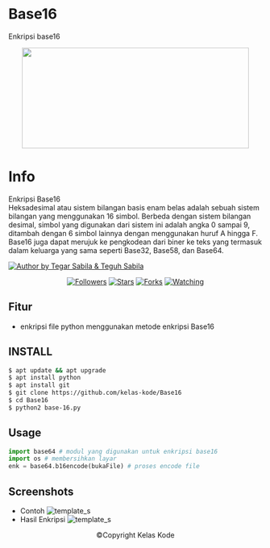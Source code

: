 # Base16
Enkripsi base16


<p align="center">
  <img src="https://github.com/kelas-kode/Base16/blob/main/hex_logo_animation_-_dribbble_thumbnail_fix.gif" height="200" width="450"/>
</p>

# Info
<p>
Enkripsi Base16<br>
Heksadesimal atau sistem bilangan basis enam belas adalah sebuah sistem bilangan yang menggunakan 16 simbol. Berbeda dengan sistem bilangan desimal, simbol yang digunakan dari sistem ini adalah angka 0 sampai 9, ditambah dengan 6 simbol lainnya dengan menggunakan huruf A hingga F.
Base16 juga dapat merujuk ke pengkodean dari biner ke teks yang termasuk dalam keluarga yang sama seperti Base32, Base58, dan Base64.
</p>


<p align="left">

<a href="#"><img title="Author by Tegar Sabila & Teguh Sabila" src="https://img.shields.io/badge/AUTHOR%20BY-TEGAR%20SABILA-green?colorA=%23ff0000&colorB=%23017e40&style=for-the-badge"></a> 
<p align="center"> 
<a href="https://github.com/kelas-kode/followers">
<img title="Followers" src="https://img.shields.io/github/followers/kelas-kode?color=blue&style=flat-square"></a>
<a href="https://github.com/kelas-kode/Base16/stargazers/">
<img title="Stars" src="https://img.shields.io/github/stars/kelas-kode/Base16?color=red&style=flat-square"></a>
<a href="https://github.com/Dunia-Kode/network/members">
<img title="Forks" src="https://img.shields.io/github/forks/kelas-kode/Base16?color=red&style=flat-square"></a>
<a href="https://github.com/kelas-kode/Base16/watchers"><img title="Watching" src="https://img.shields.io/github/watchers/kelas-kode/Base16?label=Watchers&color=blue&style=flat-square"></a>
</p> 

## Fitur
+ enkripsi file python menggunakan metode enkripsi Base16

## INSTALL
```bash
$ apt update && apt upgrade
$ apt install python
$ apt install git
$ git clone https://github.com/kelas-kode/Base16
$ cd Base16
$ python2 base-16.py
``` 

## Usage
```python
import base64 # modul yang digunakan untuk enkripsi base16
import os # membersihkan layar
enk = base64.b16encode(bukaFile) # proses encode file
```

## Screenshots
+ Contoh
![template_s](https://github.com/kelas-kode/Base16/blob/main/Screenshot_20210304-023356844~01.jpg)
+ Hasil Enkripsi
![template_s](https://github.com/kelas-kode/Base16/blob/main/Screenshot_20210304-023424632~01.jpg)
<p align="center">
©Copyright Kelas Kode
</p>

